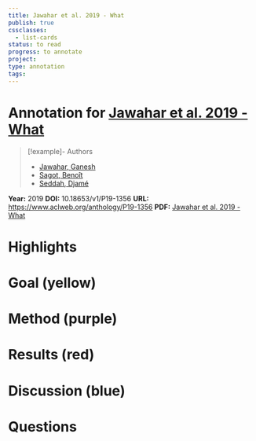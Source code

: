 ```yaml
---
title: Jawahar et al. 2019 - What
publish: true
cssclasses:
  - list-cards
status: to read
progress: to annotate
project:
type: annotation
tags:
---
```

# Annotation for [Jawahar et al. 2019 - What](Papers/References/Jawahar%20et%20al.%202019%20-%20What)

> [!example]- Authors
> - [Jawahar, Ganesh](Jawahar%2C%20Ganesh)
> - [Sagot, Benoît](Sagot%2C%20Beno%C3%AEt)
> - [Seddah, Djamé](Seddah%2C%20Djam%C3%A9)

**Year:** 2019
**DOI:** 10.18653/v1/P19-1356
**URL:** https://www.aclweb.org/anthology/P19-1356
**PDF:** [Jawahar et al. 2019 - What](Papers/PDFs/Jawahar%20et%20al.%202019%20-%20What%20Does%20BERT%20Learn%20about%20the%20Structure%20of%20Language.pdf)

# Highlights


# Goal (yellow)


# Method (purple)


# Results (red)


# Discussion (blue)


# Questions

